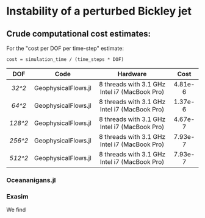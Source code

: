 # Instability of a perturbed Bickley jet

## Crude computational cost estimates:

For the "cost per DOF per time-step" estimate:

```
cost = simulation_time / (time_steps * DOF)
```

DOF     | Code                | Hardware                                      | Cost
:---:   | :---:               | :---:                                         | :---:
*32^2*  | GeophysicalFlows.jl | 8 threads with 3.1 GHz Intel i7 (MacBook Pro) | 4.81e-6
*64^2*  | GeophysicalFlows.jl | 8 threads with 3.1 GHz Intel i7 (MacBook Pro) | 1.37e-6
*128^2* | GeophysicalFlows.jl | 8 threads with 3.1 GHz Intel i7 (MacBook Pro) | 4.67e-7
*256^2* | GeophysicalFlows.jl | 8 threads with 3.1 GHz Intel i7 (MacBook Pro) | 7.93e-7
*512^2* | GeophysicalFlows.jl | 8 threads with 3.1 GHz Intel i7 (MacBook Pro) | 7.93e-7


### Oceananigans.jl

### Exasim



We find


